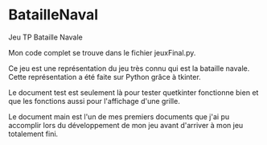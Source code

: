 # BatailleNaval
Jeu TP Bataille Navale


Mon code complet se trouve dans le fichier jeuxFinal.py.

Ce jeu est une représentation du jeu très connu qui est la bataille navale. Cette représentation a été faite sur Python grâce à tkinter.

Le document test est seulement là pour tester quetkinter fonctionne bien et que les fonctions aussi pour l'affichage d'une grille.

Le document main est l'un de mes premiers documents que j'ai pu accomplir lors du développement de mon jeu avant d'arriver à mon jeu totalement fini.

